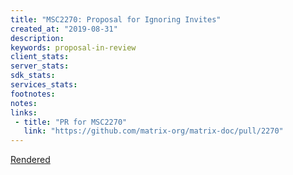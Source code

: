 ```yaml
---
title: "MSC2270: Proposal for Ignoring Invites"
created_at: "2019-08-31"
description:
keywords: proposal-in-review
client_stats:
server_stats:
sdk_stats:
services_stats:
footnotes:
notes:
links:
 - title: "PR for MSC2270"
   link: "https://github.com/matrix-org/matrix-doc/pull/2270"
---
```

[Rendered](https://github.com/matrix-org/matrix-doc/blob/matthew/msc2270/proposals/2270-ignore-invites.md)
